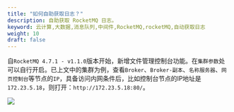```yaml
---
title: "如何自助获取日志？"
description: 自助获取 RocketMQ 日志。
keyword: 云计算,大数据,消息队列,中间件,RocketMQ,rocketMQ,自动获取日志
weight: 10
draft: false
---
```


自`RocketMQ 4.7.1 - v1.1.0`版本开始，新增文件管理控制台功能。在`集群参数`处可以自行开启。已上文中的集群为例，查看`Broker`、`Broker-副本`、`名称服务器`、`网页控制台`等节点的`IP`，具备访问内网条件后，比如控制台节点的IP地址是`172.23.5.18`，则打开：`http://172.23.5.18:80/`。

![](../../_images/faq-1.png)


